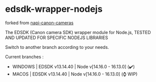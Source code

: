 # edsdk-wrapper-nodejs
forked from [napi-canon-cameras](https://github.com/dimensional-de/napi-canon-cameras)

The EDSDK (Canon camera SDK) wrapper module for Node.js, TESTED AND UPDATED FOR SPECIFIC NODEJS LIBRARIES

Switch to another branch according to your needs.

Current branches : 
 - WINDOWS | EDSDK v13.14.40 | Node v[14.16.0 - 16.13.0] (✔️) 
 - MACOS | EDSDK v13.14.40 | Node v[14.16.0 - 16.13.0] (⌚ WIP)
